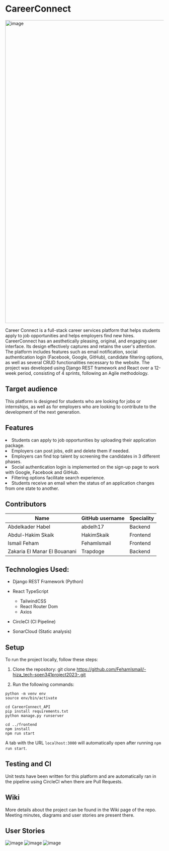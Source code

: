 <h1>CareerConnect</h1>
<img width="960" alt="image" src="https://user-images.githubusercontent.com/98190195/236369876-06d96afe-65f9-4b5d-af55-d217afa35f1e.png">

Career Connect is a full-stack career services platform that helps students apply to job opportunities and helps employers find new hires. CareerConnect has an aesthetically pleasing, original, and engaging user interface. Its design effectively captures and retains the user's attention. The platform includes features such as email notification, social authentication login (Facebook, Google, GitHub), candidate filtering options, as well as several CRUD functionalities necessary to the website. The project was developed using Django REST framework and React over a 12-week period, consisting of 4 sprints, following an Agile methodology.

<h2>Target audience</h2>
This platform is designed for students who are looking for jobs or internships, as well as for employers who are looking to contribute to the development of the next generation.

<h2>Features</h2>
<li>Students can apply to job opportunities by uploading their application package.</li>
<li>Employers can post jobs, edit and delete them if needed.</li>
<li>Employers can find top talent by screening the candidates in 3 different phases.</li>
<li>Social authentication login is implemented on the sign-up page to work with Google, Facebook and GitHub.</li>
<li>Filtering options facilitate search experience.</li>
<li>Students receive an email when the status of an application changes from one state to another.</li>


<h2>Contributors</h2>

| Name | GitHub username | Speciality |
| ---- | --------------- | -------- |
| Abdelkader Habel | abdelh17 | Backend |
| Abdul-Hakim Skaik | HakimSkaik | Frontend |
| Ismail Feham | FehamIsmail | Frontend |
| Zakaria El Manar El Bouanani | Trapdoge | Backend |


<h2>Technologies Used:</h2>

- Django REST Framework (Python)
- React TypeScript
  * TailwindCSS 
  * React Router Dom 
  * Axios
  
- CircleCI (CI Pipeline)
- SonarCloud (Static analysis)
  
<h2>Setup</h2>
To run the project locally, follow these steps:

1. Clone the repository: git clone https://github.com/FehamIsmail/-hiza_tech-soen341project2023-.git

2. Run the following commands: 
```
python -m venv env
source env/bin/activate

cd CareerConnect_API
pip install requirements.txt
python manage.py runserver

cd ../frontend
npm install
npm run start
```
A tab with the URL ```localhost:3000``` will automatically open after running ```npm run start```.
 
<h2>Testing and CI</h2>
Unit tests have been written for this platform and are automatically ran in the pipeline using CircleCI when there are Pull Requests.

<h2>Wiki</h2>
More details about the project can be found in the Wiki page of the repo. Meeting minutes, diagrams and user stories are present there.

<h2>User Stories</h2>

![image](https://user-images.githubusercontent.com/98190195/228119686-b21bb0be-dcbd-4123-bd54-58fa8f56e7c5.png)
![image](https://user-images.githubusercontent.com/98190195/228119843-96433fe7-c1fd-4276-a818-30a2cc80f367.png)
![image](https://user-images.githubusercontent.com/98190195/232182409-b86c8564-384e-4349-beea-324674099f92.png)

